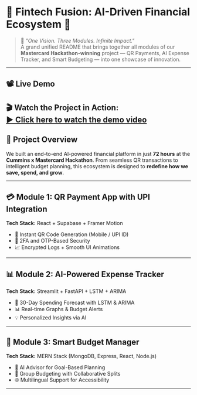 # 💸 Fintech Fusion: AI-Driven Financial Ecosystem 🚀

> 🧠 *"One Vision. Three Modules. Infinite Impact."*  
> A grand unified README that brings together all modules of our **Mastercard Hackathon-winning** project — QR Payments, AI Expense Tracker, and Smart Budgeting — into one showcase of innovation.

---

## 📽️ Live Demo

🎬 **Watch the Project in Action:**  
[▶️ Click here to watch the demo video](https://drive.google.com/drive/folders/17w9g5dM0URGq6Gm6iFbchhe9V3hSqeKZ)
---

## 🧩 Project Overview

We built an end-to-end AI-powered financial platform in just **72 hours** at the **Cummins x Mastercard Hackathon**. From seamless QR transactions to intelligent budget planning, this ecosystem is designed to **redefine how we save, spend, and grow**.

---

## 💳 Module 1: QR Payment App with UPI Integration

**Tech Stack:** React + Supabase + Framer Motion

- 📲 Instant QR Code Generation (Mobile / UPI ID)
- 🔐 2FA and OTP-Based Security
- 📈 Encrypted Logs + Smooth UI Animations

---

## 📊 Module 2: AI-Powered Expense Tracker

**Tech Stack:** Streamlit + FastAPI + LSTM + ARIMA

- 🔮 30-Day Spending Forecast with LSTM & ARIMA
- 📊 Real-time Graphs & Budget Alerts
- 💡 Personalized Insights via AI

---

## 🧠 Module 3: Smart Budget Manager

**Tech Stack:** MERN Stack (MongoDB, Express, React, Node.js)

- 🧾 AI Advisor for Goal-Based Planning
- 👥 Group Budgeting with Collaborative Splits
- 🌐 Multilingual Support for Accessibility

---



